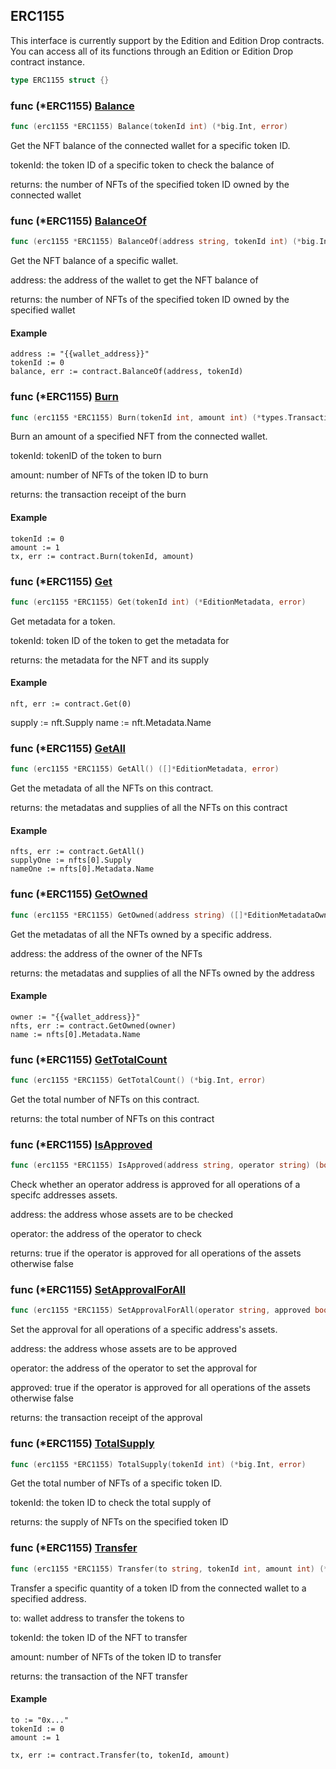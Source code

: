 
## ERC1155

This interface is currently support by the Edition and Edition Drop contracts\. You can access all of its functions through an Edition or Edition Drop contract instance\.

```go
type ERC1155 struct {}
```

### func \(\*ERC1155\) [Balance](<https://github.com/thirdweb-dev/go-sdk/blob/main/thirdweb/erc1155.go#L166>)

```go
func (erc1155 *ERC1155) Balance(tokenId int) (*big.Int, error)
```

Get the NFT balance of the connected wallet for a specific token ID\.

tokenId: the token ID of a specific token to check the balance of

returns: the number of NFTs of the specified token ID owned by the connected wallet

### func \(\*ERC1155\) [BalanceOf](<https://github.com/thirdweb-dev/go-sdk/blob/main/thirdweb/erc1155.go#L182>)

```go
func (erc1155 *ERC1155) BalanceOf(address string, tokenId int) (*big.Int, error)
```

Get the NFT balance of a specific wallet\.

address: the address of the wallet to get the NFT balance of

returns: the number of NFTs of the specified token ID owned by the specified wallet

#### Example

```
address := "{{wallet_address}}"
tokenId := 0
balance, err := contract.BalanceOf(address, tokenId)
```

### func \(\*ERC1155\) [Burn](<https://github.com/thirdweb-dev/go-sdk/blob/main/thirdweb/erc1155.go#L246>)

```go
func (erc1155 *ERC1155) Burn(tokenId int, amount int) (*types.Transaction, error)
```

Burn an amount of a specified NFT from the connected wallet\.

tokenId: tokenID of the token to burn

amount: number of NFTs of the token ID to burn

returns: the transaction receipt of the burn

#### Example

```
tokenId := 0
amount := 1
tx, err := contract.Burn(tokenId, amount)
```

### func \(\*ERC1155\) [Get](<https://github.com/thirdweb-dev/go-sdk/blob/main/thirdweb/erc1155.go#L53>)

```go
func (erc1155 *ERC1155) Get(tokenId int) (*EditionMetadata, error)
```

Get metadata for a token\.

tokenId: token ID of the token to get the metadata for

returns: the metadata for the NFT and its supply

#### Example

```
nft, err := contract.Get(0)
```

supply := nft\.Supply name := nft\.Metadata\.Name

### func \(\*ERC1155\) [GetAll](<https://github.com/thirdweb-dev/go-sdk/blob/main/thirdweb/erc1155.go#L79>)

```go
func (erc1155 *ERC1155) GetAll() ([]*EditionMetadata, error)
```

Get the metadata of all the NFTs on this contract\.

returns: the metadatas and supplies of all the NFTs on this contract

#### Example

```
nfts, err := contract.GetAll()
supplyOne := nfts[0].Supply
nameOne := nfts[0].Metadata.Name
```

### func \(\*ERC1155\) [GetOwned](<https://github.com/thirdweb-dev/go-sdk/blob/main/thirdweb/erc1155.go#L109>)

```go
func (erc1155 *ERC1155) GetOwned(address string) ([]*EditionMetadataOwner, error)
```

Get the metadatas of all the NFTs owned by a specific address\.

address: the address of the owner of the NFTs

returns: the metadatas and supplies of all the NFTs owned by the address

#### Example

```
owner := "{{wallet_address}}"
nfts, err := contract.GetOwned(owner)
name := nfts[0].Metadata.Name
```

### func \(\*ERC1155\) [GetTotalCount](<https://github.com/thirdweb-dev/go-sdk/blob/main/thirdweb/erc1155.go#L94>)

```go
func (erc1155 *ERC1155) GetTotalCount() (*big.Int, error)
```

Get the total number of NFTs on this contract\.

returns: the total number of NFTs on this contract

### func \(\*ERC1155\) [IsApproved](<https://github.com/thirdweb-dev/go-sdk/blob/main/thirdweb/erc1155.go#L193>)

```go
func (erc1155 *ERC1155) IsApproved(address string, operator string) (bool, error)
```

Check whether an operator address is approved for all operations of a specifc addresses assets\.

address: the address whose assets are to be checked

operator: the address of the operator to check

returns: true if the operator is approved for all operations of the assets otherwise false

### func \(\*ERC1155\) [SetApprovalForAll](<https://github.com/thirdweb-dev/go-sdk/blob/main/thirdweb/erc1155.go#L273>)

```go
func (erc1155 *ERC1155) SetApprovalForAll(operator string, approved bool) (*types.Transaction, error)
```

Set the approval for all operations of a specific address's assets\.

address: the address whose assets are to be approved

operator: the address of the operator to set the approval for

approved: true if the operator is approved for all operations of the assets otherwise false

returns: the transaction receipt of the approval

### func \(\*ERC1155\) [TotalSupply](<https://github.com/thirdweb-dev/go-sdk/blob/main/thirdweb/erc1155.go#L157>)

```go
func (erc1155 *ERC1155) TotalSupply(tokenId int) (*big.Int, error)
```

Get the total number of NFTs of a specific token ID\.

tokenId: the token ID to check the total supply of

returns: the supply of NFTs on the specified token ID

### func \(\*ERC1155\) [Transfer](<https://github.com/thirdweb-dev/go-sdk/blob/main/thirdweb/erc1155.go#L214>)

```go
func (erc1155 *ERC1155) Transfer(to string, tokenId int, amount int) (*types.Transaction, error)
```

Transfer a specific quantity of a token ID from the connected wallet to a specified address\.

to: wallet address to transfer the tokens to

tokenId: the token ID of the NFT to transfer

amount: number of NFTs of the token ID to transfer

returns: the transaction of the NFT transfer

#### Example

```
to := "0x..."
tokenId := 0
amount := 1

tx, err := contract.Transfer(to, tokenId, amount)
```
